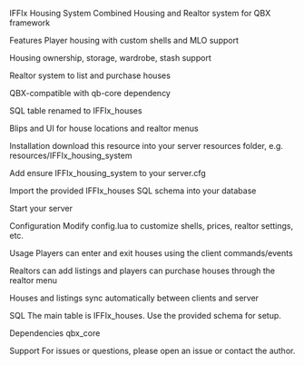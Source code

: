 IFFIx Housing System
Combined Housing and Realtor system for QBX framework

Features
Player housing with custom shells and MLO support

Housing ownership, storage, wardrobe, stash support

Realtor system to list and purchase houses

QBX-compatible with qb-core dependency

SQL table renamed to IFFIx_houses

Blips and UI for house locations and realtor menus

Installation
download this resource into your server resources folder, e.g. resources/IFFIx_housing_system

Add ensure IFFIx_housing_system to your server.cfg

Import the provided IFFIx_houses SQL schema into your database

Start your server

Configuration
Modify config.lua to customize shells, prices, realtor settings, etc.

Usage
Players can enter and exit houses using the client commands/events

Realtors can add listings and players can purchase houses through the realtor menu

Houses and listings sync automatically between clients and server

SQL
The main table is IFFIx_houses. Use the provided schema for setup.

Dependencies
qbx_core

Support
For issues or questions, please open an issue or contact the author.

